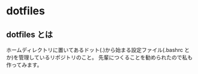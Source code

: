 # dotfiles

## dotfiles とは

ホームディレクトリに置いてあるドット(.)から始まる設定ファイル(.bashrc とか)を管理しているリポジトリのこと。
先輩につくることを勧められたので私も作ってみます。
